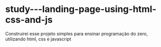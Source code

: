 # study---landing-page-using-html-css-and-js
Construirei esse projeto simples para ensinar programação do zero, utilizando html, css e javascript
